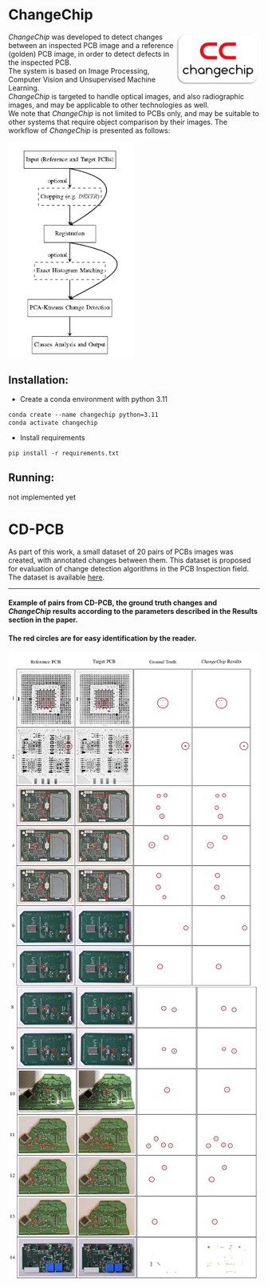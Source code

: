 # ChangeChip
<img align="right" width="170" src="assets/CC_logo.png">

*ChangeChip* was developed to detect changes between an inspected PCB image and a reference (golden) PCB image, in order to detect defects in the inspected PCB.\
The system is based on Image Processing, Computer Vision and Unsupervised Machine Learning.\
*ChangeChip* is targeted to handle optical images, and also radiographic images, and may be applicable to other technologies as well.\
We note that *ChangeChip* is not limited to PCBs only, and may be suitable to other systems that require object comparison by their images.
The workflow of *ChangeChip* is presented as follows:

<img align="center" width="250" height="" src="assets/workflow.PNG">

## Installation:
- Create a conda environment with python 3.11
```
conda create --name changechip python=3.11
conda activate changechip
```

- Install requirements
```
pip install -r requirements.txt
```

## Running:

not implemented yet

# CD-PCB
As part of this work, a small dataset of 20 pairs of PCBs images was created, with annotated changes between them. This dataset is proposed for evaluation of change detection algorithms in the PCB Inspection field. The dataset is available [here](https://drive.google.com/file/d/1b1GFuKS88nKaH-Nfx2XmlhwulUxMwwBA/view?usp=sharing).

---

#### Example of pairs from CD-PCB, the ground truth changes and *ChangeChip* results according to the parameters described in the Results section in the paper. 
#### The red circles are for easy identification by the reader.

<img align="center" src="assets/cd_pcb_results_a.jpg">
<img align="center" src="assets/cd_pcb_results_b.jpg">
